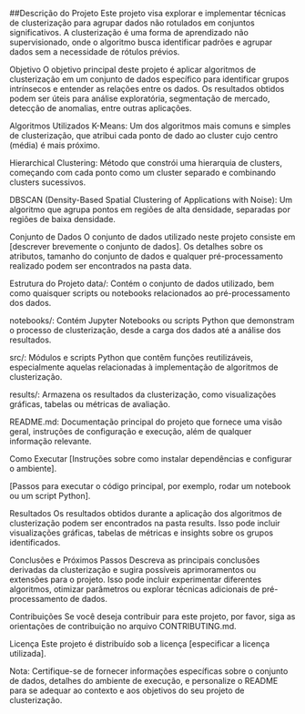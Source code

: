 ##Descrição do Projeto
Este projeto visa explorar e implementar técnicas de clusterização para agrupar dados não rotulados em conjuntos significativos. A clusterização é uma forma de aprendizado não supervisionado, onde o algoritmo busca identificar padrões e agrupar dados sem a necessidade de rótulos prévios.

Objetivo
O objetivo principal deste projeto é aplicar algoritmos de clusterização em um conjunto de dados específico para identificar grupos intrínsecos e entender as relações entre os dados. Os resultados obtidos podem ser úteis para análise exploratória, segmentação de mercado, detecção de anomalias, entre outras aplicações.

Algoritmos Utilizados
K-Means: Um dos algoritmos mais comuns e simples de clusterização, que atribui cada ponto de dado ao cluster cujo centro (média) é mais próximo.

Hierarchical Clustering: Método que constrói uma hierarquia de clusters, começando com cada ponto como um cluster separado e combinando clusters sucessivos.

DBSCAN (Density-Based Spatial Clustering of Applications with Noise): Um algoritmo que agrupa pontos em regiões de alta densidade, separadas por regiões de baixa densidade.

Conjunto de Dados
O conjunto de dados utilizado neste projeto consiste em [descrever brevemente o conjunto de dados]. Os detalhes sobre os atributos, tamanho do conjunto de dados e qualquer pré-processamento realizado podem ser encontrados na pasta data.

Estrutura do Projeto
data/: Contém o conjunto de dados utilizado, bem como quaisquer scripts ou notebooks relacionados ao pré-processamento dos dados.

notebooks/: Contém Jupyter Notebooks ou scripts Python que demonstram o processo de clusterização, desde a carga dos dados até a análise dos resultados.

src/: Módulos e scripts Python que contêm funções reutilizáveis, especialmente aquelas relacionadas à implementação de algoritmos de clusterização.

results/: Armazena os resultados da clusterização, como visualizações gráficas, tabelas ou métricas de avaliação.

README.md: Documentação principal do projeto que fornece uma visão geral, instruções de configuração e execução, além de qualquer informação relevante.

Como Executar
[Instruções sobre como instalar dependências e configurar o ambiente].

[Passos para executar o código principal, por exemplo, rodar um notebook ou um script Python].

Resultados
Os resultados obtidos durante a aplicação dos algoritmos de clusterização podem ser encontrados na pasta results. Isso pode incluir visualizações gráficas, tabelas de métricas e insights sobre os grupos identificados.

Conclusões e Próximos Passos
Descreva as principais conclusões derivadas da clusterização e sugira possíveis aprimoramentos ou extensões para o projeto. Isso pode incluir experimentar diferentes algoritmos, otimizar parâmetros ou explorar técnicas adicionais de pré-processamento de dados.

Contribuições
Se você deseja contribuir para este projeto, por favor, siga as orientações de contribuição no arquivo CONTRIBUTING.md.

Licença
Este projeto é distribuído sob a licença [especificar a licença utilizada].

Nota: Certifique-se de fornecer informações específicas sobre o conjunto de dados, detalhes do ambiente de execução, e personalize o README para se adequar ao contexto e aos objetivos do seu projeto de clusterização.
